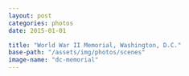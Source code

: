 ```yaml
---
layout: post
categories: photos
date: 2015-01-01

title: "World War II Memorial, Washington, D.C."
base-path: "/assets/img/photos/scenes"
image-name: "dc-memorial"
---
```

